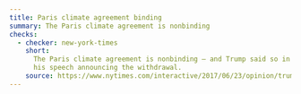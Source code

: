```yaml
---
title: Paris climate agreement binding
summary: The Paris climate agreement is nonbinding
checks:
  - checker: new-york-times
    short:
      The Paris climate agreement is nonbinding — and Trump said so in
      his speech announcing the withdrawal.
    source: https://www.nytimes.com/interactive/2017/06/23/opinion/trumps-lies.html
---
```

